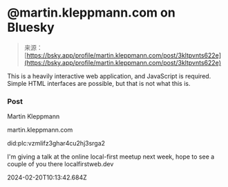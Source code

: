 <!--yml
category: 未分类
date: 2024-05-27 15:01:27
-->

# @martin.kleppmann.com on Bluesky

> 来源：[https://bsky.app/profile/martin.kleppmann.com/post/3kltpvnts622e](https://bsky.app/profile/martin.kleppmann.com/post/3kltpvnts622e)

This is a heavily interactive web application, and JavaScript is required. Simple HTML interfaces are possible, but that is not what this is.

### Post

Martin Kleppmann

martin.kleppmann.com

did:plc:vzmlifz3ghar4cu2hj3srga2

I'm giving a talk at the online local-first meetup next week, hope to see a couple of you there localfirstweb.dev

2024-02-20T10:13:42.684Z